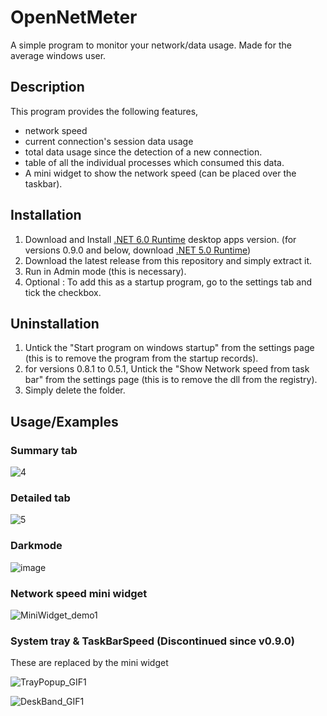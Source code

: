 
# OpenNetMeter

A simple program to monitor your network/data usage. Made for the average windows user.

## Description

This program provides the following features,

- network speed
- current connection's session data usage 
- total data usage since the detection of a new connection.
- table of all the individual processes which consumed this data.
- A mini widget to show the network speed (can be placed over the taskbar). 

## Installation

1. Download and Install [.NET 6.0 Runtime](https://dotnet.microsoft.com/en-us/download/dotnet/6.0/runtime) desktop apps version. (for versions 0.9.0 and below, download [.NET 5.0 Runtime](https://dotnet.microsoft.com/en-us/download/dotnet/5.0/runtime))
2. Download the latest release from this repository and simply extract it.
3. Run in Admin mode (this is necessary).
4. Optional : To add this as a startup program, go to the settings tab and tick the checkbox.

## Uninstallation

1. Untick the "Start program on windows startup" from the settings page (this is to remove the program from the startup records).
2. for versions 0.8.1 to 0.5.1, Untick the "Show Network speed from task bar" from the settings page  (this is to remove the dll from the registry).
3. Simply delete the folder.
    
## Usage/Examples

### Summary tab

![4](https://user-images.githubusercontent.com/27722888/164838606-8b4144aa-1f51-4d5e-891d-a7a98e6e4fed.png)

### Detailed tab

![5](https://user-images.githubusercontent.com/27722888/164840174-b917c3ed-7cc9-4c2c-aaab-3fe5d7064265.png)

### Darkmode

![image](https://user-images.githubusercontent.com/27722888/164841661-a104f40c-442c-4c87-9408-da1793d25b77.png)

### Network speed mini widget

![MiniWidget_demo1](https://user-images.githubusercontent.com/27722888/168587020-10bb15cc-7176-4d46-a4e9-8fdaf380bbe5.gif)

### System tray & TaskBarSpeed (Discontinued since v0.9.0)

These are replaced by the mini widget

![TrayPopup_GIF1](https://user-images.githubusercontent.com/27722888/151661088-71349a72-f687-48be-ad33-805f7bf6771d.gif)

![DeskBand_GIF1](https://user-images.githubusercontent.com/27722888/153745070-669027d8-56eb-4982-b009-1be23e5b5d51.gif)
